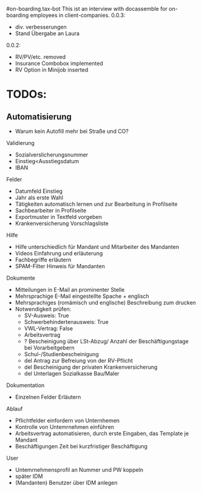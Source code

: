 #on-boarding.tax-bot
This ist an interview with docassemble for on-boarding employees in client-companies. 
0.0.3:
- div. verbesserungen
- Stand Übergabe an Laura

0.0.2: 
- RV/PV/etc. removed
- Insurance Combobox implemented
- RV Option in Minijob inserted

# TODOs:
## Automatisierung
- Warum kein Autofill mehr bei Straße und CO?

Validierung
- Sozialverslicherungsnummer
- Einstieg<Ausstiegsdatum
- IBAN

Felder
- Datumfeld Einstieg
- Jahr als erste Wahl
- Tätigkeiten automatisch lernen und zur Bearbeitung in Profilseite
- Sachbearbeiter in Profilseite
- Exportmuster in Textfeld vorgeben
- Krankenversicherung Vorschlagsliste

Hilfe
- Hilfe unterschiedlich für Mandant und Mitarbeiter des Mandanten
- Videos Einfahrung und erläuterung
- Fachbegriffe erläutern
- SPAM-Filter Hinweis für Mandanten

Dokumente
- Mitteilungen in E-Mail an prominenter Stelle
- Mehrsprachige E-Mail eingestellte Spache + englisch
- Mehrsprachiges (romämisch und englische) Beschreibung zum drucken
- Notwendigkeit prüfen:
  - SV-Ausweis: True
  - Schwerbehindertenausweis: True
  - VWL-Vertrag: False
  - Arbeitsvertrag
  - ? Bescheinigung über LSt-Abzug/ Anzahl der Beschäftigungstage bei Vorarbeitgebern
  - Schul-/Studienbescheinigung
  - del Antrag zur Befreiung von der RV-Pflicht
  - del Bescheinigung der privaten Krankenversicherung
  - del Unterlagen Sozialkasse Bau/Maler

Dokumentation
  - Einzelnen Felder Erläutern

Ablauf
  - Pflichtfelder einfordern von Unternhemen
  - Kontrolle von Untemrnehmen einführen
  - Arbeitsvertrag automatisieren, durch erste Eingaben, das Template je Mandant
  - Beschäftigungen Zeit bei kurzfristiger Beschäftigung

User
  - Untemrnehmensprofil an Nummer und PW koppeln
  - später IDM 
  - (Mandanten) Benutzer über IDM anlegen


